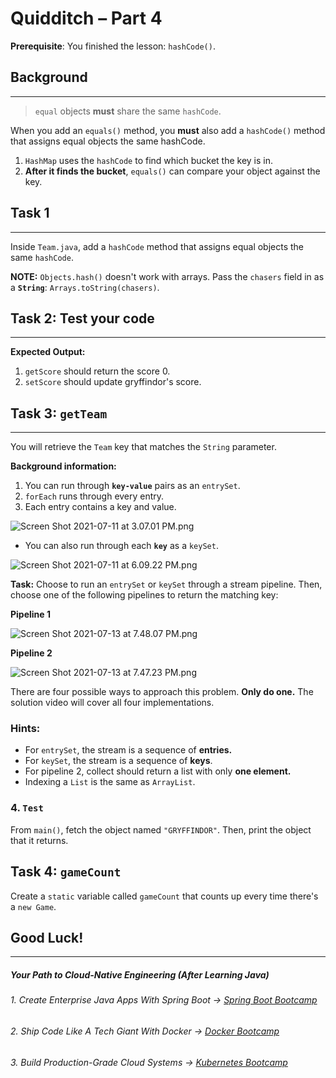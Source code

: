 # Quidditch – Part 4 
**Prerequisite**: You finished the lesson: `hashCode()`.

## Background
---
> `equal` objects **must** share the same `hashCode`.

When you add an `equals()` method, you **must** also add a `hashCode()` method that assigns equal objects the same hashCode.

1. `HashMap` uses the `hashCode` to find which bucket the key is in.
2. **After it finds the bucket**, `equals()` can compare your object against the key.

## **Task 1**
---
Inside `Team.java`, add a `hashCode` method that assigns equal objects the same `hashCode`. 

**NOTE:** `Objects.hash()` doesn't work with arrays. Pass the `chasers` field in as a **`String`**: `Arrays.toString(chasers)`.

## **Task 2: Test your code**
---
**Expected Output:**
1. `getScore` should return the score 0.
2. `setScore` should update gryffindor's score.

## Task 3: `getTeam`
----
You will retrieve the `Team` key that matches the `String` parameter.

**Background information:**
1. You can run through **`key-value`** pairs as an `entrySet`.
2. `forEach` runs through every entry.
3. Each entry contains a key and value.

![Screen Shot 2021-07-11 at 3.07.01 PM.png](https://firebasestorage.googleapis.com/v0/b/learnthepart-75aed.appspot.com/o/images%2F7e3a94ea-45a1-48de-95f5-b8516540922a?alt=media&token=a281c2b0-2f59-4e10-a9f0-97ec68b1ea0e)
- You can also run through each **`key`** as a `keySet`.

![Screen Shot 2021-07-11 at 6.09.22 PM.png](https://firebasestorage.googleapis.com/v0/b/learnthepart-75aed.appspot.com/o/images%2F0814c4c8-94e9-45e1-8be0-366ea572b1ca?alt=media&token=920512af-b963-41d0-a309-a07a3af78028)


**Task:** Choose to run an `entrySet` or `keySet` through a stream pipeline. Then, choose one of the following pipelines to return the matching key:

**Pipeline 1**

![Screen Shot 2021-07-13 at 7.48.07 PM.png](https://firebasestorage.googleapis.com/v0/b/learnthepart-75aed.appspot.com/o/images%2Fa3d96e13-3b59-4317-8fd1-f068aa9444bc?alt=media&token=a98df557-1ea1-4bce-bde7-50cf8f8dc5f5)

**Pipeline 2**

![Screen Shot 2021-07-13 at 7.47.23 PM.png](https://firebasestorage.googleapis.com/v0/b/learnthepart-75aed.appspot.com/o/images%2F022e5df3-b640-4326-9b5c-811381f82d4c?alt=media&token=5c9a3660-361c-4724-bcfd-5902be2a8f63)

There are four possible ways to approach this problem. **Only do one.** The solution video will cover all four implementations.

### **Hints:** 

- For `entrySet`, the stream is a sequence of **entries.**
- For `keySet`, the stream is a sequence of **keys**.
- For pipeline 2, collect should return a list with only **one element.**
- Indexing a `List` is the same as `ArrayList`.


### 4. `Test`

From `main()`, fetch the object named `"GRYFFINDOR"`. Then, print the object that it returns.


## Task 4: `gameCount`

Create a `static` variable called `gameCount` that counts up every time there's a `new Game`.

## Good Luck!
--------
##### Your Path to Cloud-Native Engineering (After Learning Java)
###### 1. Create Enterprise Java Apps With Spring Boot → [Spring Boot Bootcamp](https://www.udemy.com/course/the-complete-spring-boot-development-bootcamp/?couponCode=SPRING_BOOTCAMP)
###### 2. Ship Code Like A Tech Giant With Docker → [Docker Bootcamp](https://www.udemy.com/course/docker-bootcamp-conquer-docker-with-real-world-projects/?couponCode=DOCKER_BOOTCAMP)
###### 3. Build Production-Grade Cloud Systems → [Kubernetes Bootcamp](https://kubernetestraining.io/)
